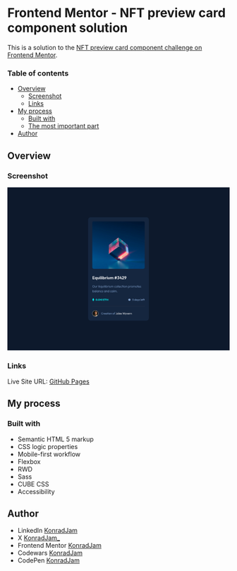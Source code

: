 # Frontend Mentor - NFT preview card component solution

This is a solution to the [NFT preview card component challenge on Frontend Mentor](https://www.frontendmentor.io/challenges/nft-preview-card-component-SbdUL_w0U).

### Table of contents 

- [Overview](#overview)
    - [Screenshot](#screenshot)
    - [Links](#links)
- [My process](#my-process)
    - [Built with](#built-with)
    - [The most important part](#the-most-important-part)
- [Author](#author)

## Overview

### Screenshot

![](./screenshot.png)

### Links

Live Site URL: [GitHub Pages]()

## My process

### Built with

- Semantic HTML 5 markup
- CSS logic properties
- Mobile-first workflow
- Flexbox
- RWD
- Sass
- CUBE CSS
- Accessibility

## Author

- LinkedIn [KonradJam](www.linkedin.com/in/konradjam)
- X [KonradJam_](https://x.com/KonradJam_)
- Frontend Mentor [KonradJam](https://www.frontendmentor.io/profile/KonradJam)
- Codewars [KonradJam](https://www.codewars.com/users/KonradJam)
- CodePen [KonradJam](https://codepen.io/konradjam)